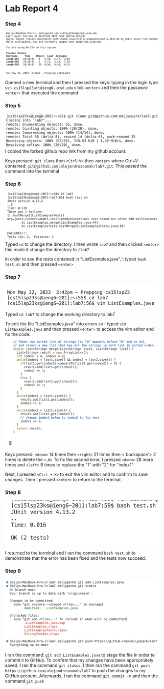 # Lab Report 4

### Step 4
![Image](Step4.png)

Opened a new terminal and then I  pressed the keys: typing in the login type `ssh cs15lsp23att@ieng6.ucsd.edu` click `<enter>` and then the password `<enter>` that executed the command

### Step 5
![Image](Step5-1.png)
I copied the forked github repo link from my github account.
  
Keys pressed: `git clone` then `<Ctrl+V>` then `<enter>` where Ctrl+V contained: `git@github.com:alejandrosoumah/lab7.git`.
This pasted the command into the terminal

### Step 6
![Image](Step6-1.png)
Typed `cd` to change the directory. I then wrote `lab7` and then clicked `<enter>` this made it change the directory to `/lab7`
  
In order to see the tests contained in "ListExamples.java", I typed `bash test.sh` and then pressed `<enter>`
  
### Step 7  
![Image](Step7-1.png)

Typed `cd lab7` to change the working directory to lab7

To edit the file "ListExamples.java" into errors so I typed `vim ListExamples.java` and then pressed `<enter>` to access the vim editor and fix the code.
![Image](Step7-2.png)


Keys pressed: `<down>` 14 times then `<right>` 21 times then <'backspace'> 2 times to delete the `<,0>`
To fix the second error, I pressed `<down>` 28 more times and `<left>` 6 times to replace the "1" with "2" for "index1"

Next, I pressed `<Ctrl + X>` to exit the vim editor and <Y> to confirm to save changes. Then I pressed `<enter>` to return to the terminal.

### Step 8
![Image](Step8.png)

I returned to the terminal and I ran the command  `bash test.sh` to demonstrate that the error has been fixed and the tests now succeed.

### Step 9
![Image](Step9-1.png)
  
I ran the command: `git add ListExamples.java` to stage the file in order to commit it to GitHub. To confirm that my changes have been appropriately saved, I ran the command `git status`. I then ran the command `git push https://github.com/alejandrosoumah/lab7` to push the changes to my GitHub account. Afterwards, I ran the command `git commit -m` and then the command `git push`
